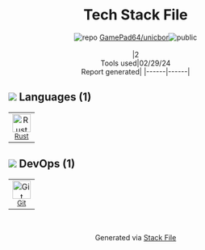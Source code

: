<!--
&lt;--- Readme.md Snippet without images Start ---&gt;
## Tech Stack
GamePad64/unicbor is built on the following main stack:

- [Rust](http://www.rust-lang.org/) – Languages

Full tech stack [here](/techstack.md)

&lt;--- Readme.md Snippet without images End ---&gt;

&lt;--- Readme.md Snippet with images Start ---&gt;
## Tech Stack
GamePad64/unicbor is built on the following main stack:

- <img width='25' height='25' src='https://img.stackshare.io/service/1070/v7txhrjp9pdqrkdtxxp0.png' alt='Rust'/> [Rust](http://www.rust-lang.org/) – Languages

Full tech stack [here](/techstack.md)

&lt;--- Readme.md Snippet with images End ---&gt;
-->
<div align="center">

# Tech Stack File
![](https://img.stackshare.io/repo.svg "repo") [GamePad64/unicbor](https://github.com/GamePad64/unicbor)![](https://img.stackshare.io/public_badge.svg "public")
<br/><br/>
|2<br/>Tools used|02/29/24 <br/>Report generated|
|------|------|
</div>

## <img src='https://img.stackshare.io/languages.svg'/> Languages (1)
<table><tr>
  <td align='center'>
  <img width='36' height='36' src='https://img.stackshare.io/service/1070/v7txhrjp9pdqrkdtxxp0.png' alt='Rust'>
  <br>
  <sub><a href="http://www.rust-lang.org/">Rust</a></sub>
  <br>
  <sub></sub>
</td>

</tr>
</table>

## <img src='https://img.stackshare.io/devops.svg'/> DevOps (1)
<table><tr>
  <td align='center'>
  <img width='36' height='36' src='https://img.stackshare.io/service/1046/git.png' alt='Git'>
  <br>
  <sub><a href="http://git-scm.com/">Git</a></sub>
  <br>
  <sub></sub>
</td>

</tr>
</table>

<br/>
<div align='center'>

Generated via [Stack File](https://github.com/marketplace/stack-file)
